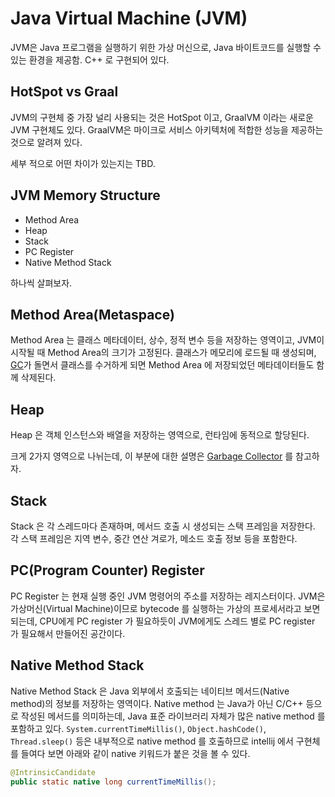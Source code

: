 # Java Virtual Machine (JVM)

JVM은 Java 프로그램을 실행하기 위한 가상 머신으로, Java 바이트코드를 실행할 수 있는 환경을 제공함.
C++ 로 구현되어 있다.

## HotSpot vs Graal

JVM의 구현체 중 가장 널리 사용되는 것은 HotSpot 이고, GraalVM 이라는 새로운 JVM 구현체도 있다.
GraalVM은 마이크로 서비스 아키텍처에 적합한 성능을 제공하는 것으로 알려져 있다.

세부 적으로 어떤 차이가 있는지는 TBD.

## JVM Memory Structure

- Method Area
- Heap
- Stack
- PC Register
- Native Method Stack

하나씩 살펴보자.

## Method Area(Metaspace)

Method Area 는 클래스 메타데이터, 상수, 정적 변수 등을 저장하는 영역이고, JVM이 시작될 때 Method Area의 크기가 고정된다.
클래스가 메모리에 로드될 때 생성되며, [GC](garbage-collector.md)가 돌면서 클래스를 수거하게 되면 Method Area 에 저장되었던 메타데이터들도 함께 삭제된다.

## Heap

Heap 은 객체 인스턴스와 배열을 저장하는 영역으로, 런타임에 동적으로 할당된다.

크게 2가지 영역으로 나뉘는데, 이 부분에 대한 설명은 [Garbage Collector](garbage-collector.md) 를 참고하자.

## Stack

Stack 은 각 스레드마다 존재하며, 메서드 호출 시 생성되는 스택 프레임을 저장한다.
각 스택 프레임은 지역 변수, 중간 연산 겨로가, 메소드 호출 정보 등을 포함한다.

## PC(Program Counter) Register

PC Register 는 현재 실행 중인 JVM 명령어의 주소를 저장하는 레지스터이다. JVM은 가상머신(Virtual Machine)이므로 bytecode 를 실행하는 가상의 프로세서라고 보면 되는데, 
CPU에게 PC register 가 필요하듯이 JVM에게도 스레드 별로 PC register 가 필요해서 만들어진 공간이다.

## Native Method Stack

Native Method Stack 은 Java 외부에서 호출되는 네이티브 메서드(Native method)의 정보를 저장하는 영역이다.
Native method 는 Java가 아닌 C/C++ 등으로 작성된 메서드를 의미하는데, Java 표준 라이브러리 자체가 많은 native method 를 포함하고 있다.
`System.currentTimeMillis()`, `Object.hashCode()`, `Thread.sleep()` 등은 내부적으로 native method 를 호출하므로 intellij 에서 구현체를 들여다 보면 아래와 같이 native 키워드가 붙은 것을 볼 수 있다. 

```java
@IntrinsicCandidate
public static native long currentTimeMillis();
```
